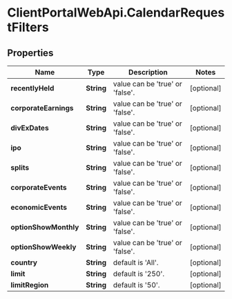 # ClientPortalWebApi.CalendarRequestFilters

## Properties
Name | Type | Description | Notes
------------ | ------------- | ------------- | -------------
**recentlyHeld** | **String** | value can be 'true' or 'false'. | [optional] 
**corporateEarnings** | **String** | value can be 'true' or 'false'. | [optional] 
**divExDates** | **String** | value can be 'true' or 'false'. | [optional] 
**ipo** | **String** | value can be 'true' or 'false'. | [optional] 
**splits** | **String** | value can be 'true' or 'false'. | [optional] 
**corporateEvents** | **String** | value can be 'true' or 'false'. | [optional] 
**economicEvents** | **String** | value can be 'true' or 'false'. | [optional] 
**optionShowMonthly** | **String** | value can be 'true' or 'false'. | [optional] 
**optionShowWeekly** | **String** | value can be 'true' or 'false'. | [optional] 
**country** | **String** | default is 'All'. | [optional] 
**limit** | **String** | default is '250'. | [optional] 
**limitRegion** | **String** | default is '50'. | [optional] 


